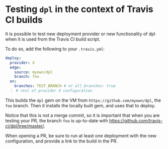 # Testing `dpl` in the context of Travis CI builds

It is possible to test new deployment provider or new functionality
of dpl when it is used from the Travis CI build script.

To do so, add the following to your `.travis.yml`:

```yaml
deploy:
  provider: X
  edge:
  	source: myown/dpl
    branch: foo
  on:
  	branches: TEST_BRANCH # or all_branches: true
  ⋮ # rest of provider X configuration
```

This builds the `dpl` gem on the VM
from `https://github.com/myown/dpl`, the `foo` branch.
Then it installs the locally built gem,
and uses that to deploy.

Notice that this is not a merge commit, so it is important
that when you are testing your PR, the branch `foo` is up-to-date
with https://github.com/travis-ci/dpl/tree/master/.

When opening a PR, be sure to run at least one deployment with the new configuration,
and provide a link to the build in the PR.
